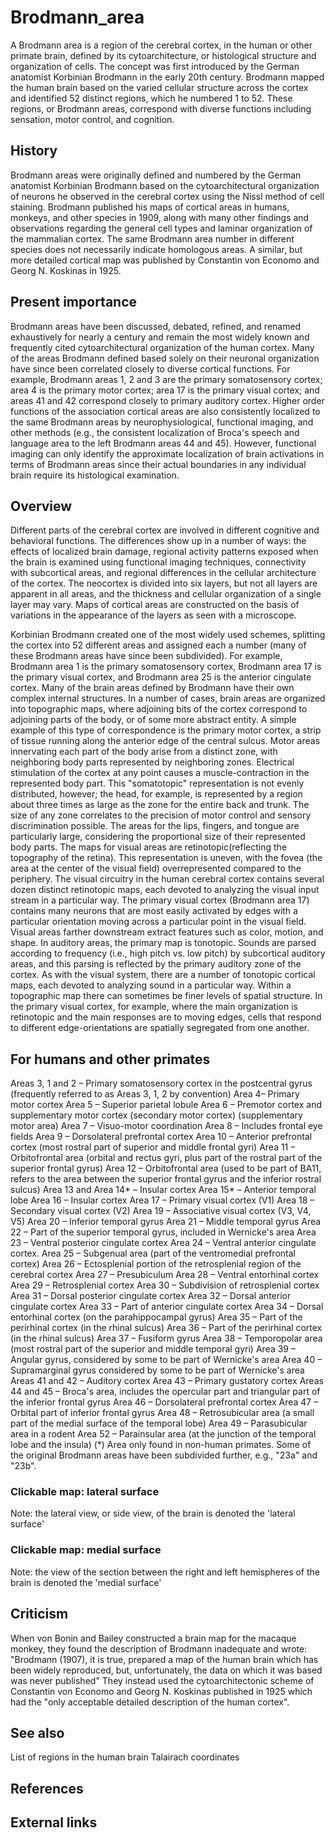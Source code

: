 # Brodmann_area

A Brodmann area is a region of the cerebral cortex, in the human or other primate brain, defined by its cytoarchitecture, or histological structure and organization of cells. The concept was first introduced by the German anatomist Korbinian Brodmann in the early 20th century. Brodmann mapped the human brain based on the varied cellular structure across the cortex and identified 52 distinct regions, which he numbered 1 to 52. These regions, or Brodmann areas, correspond with diverse functions including sensation, motor control, and cognition.


## History

Brodmann areas were originally defined and numbered by the German anatomist Korbinian Brodmann based on the cytoarchitectural organization of neurons he observed in the cerebral cortex using the Nissl method of cell staining. Brodmann published his maps of cortical areas in humans, monkeys, and other species in 1909, along with many other findings and observations regarding the general cell types and laminar organization of the mammalian cortex. The same Brodmann area number in different species does not necessarily indicate homologous areas. A similar, but more detailed cortical map was published by Constantin von Economo and Georg N. Koskinas in 1925.


## Present importance

Brodmann areas have been discussed, debated, refined, and renamed exhaustively for nearly a century and remain the most widely known and frequently cited cytoarchitectural organization of the human cortex. Many of the areas Brodmann defined based solely on their neuronal organization have since been correlated closely to diverse cortical functions. For example, Brodmann areas 1, 2 and 3 are the primary somatosensory cortex; area 4 is the primary motor cortex; area 17 is the primary visual cortex; and areas 41 and 42 correspond closely to primary auditory cortex. Higher order functions of the association cortical areas are also consistently localized to the same Brodmann areas by neurophysiological, functional imaging, and other methods (e.g., the consistent localization of Broca's speech and language area to the left Brodmann areas 44 and 45). However, functional imaging can only identify the approximate localization of brain activations in terms of Brodmann areas since their actual boundaries in any individual brain require its histological examination.


## Overview


Different parts of the cerebral cortex are involved in different cognitive and behavioral functions. The differences show up in a number of ways: the effects of localized brain damage, regional activity patterns exposed when the brain is examined using functional imaging techniques, connectivity with subcortical areas, and regional differences in the cellular architecture of the cortex. The neocortex is divided into six layers, but not all layers are apparent in all areas, and the thickness and cellular organization of a single layer may vary. Maps of cortical areas are constructed on the basis of variations in the appearance of the layers as seen with a microscope. 

Korbinian Brodmann created one of the most widely used schemes, splitting the cortex into 52 different areas and assigned each a number (many of these Brodmann areas have since been subdivided). For example, Brodmann area 1 is the primary somatosensory cortex, Brodmann area 17 is the primary visual cortex, and Brodmann area 25 is the anterior cingulate cortex.
Many of the brain areas defined by Brodmann have their own complex internal structures. In a number of cases, brain areas are organized into topographic maps, where adjoining bits of the cortex correspond to adjoining parts of the body, or of some more abstract entity. A simple example of this type of correspondence is the primary motor cortex, a strip of tissue running along the anterior edge of the central sulcus. Motor areas innervating each part of the body arise from a distinct zone, with neighboring body parts represented by neighboring zones. Electrical stimulation of the cortex at any point causes a muscle-contraction in the represented body part. This "somatotopic" representation is not evenly distributed, however; the head, for example, is represented by a region about three times as large as the zone for the entire back and trunk. The size of any zone correlates to the precision of motor control and sensory discrimination possible. The areas for the lips, fingers, and tongue are particularly large, considering the proportional size of their represented body parts.
The maps for visual areas are retinotopic(reflecting the topography of the retina). This representation is uneven, with the fovea (the area at the center of the visual field) overrepresented compared to the periphery. The visual circuitry in the human cerebral cortex contains several dozen distinct retinotopic maps, each devoted to analyzing the visual input stream in a particular way. The primary visual cortex (Brodmann area 17) contains many neurons that are most easily activated by edges with a particular orientation moving across a particular point in the visual field. Visual areas farther downstream extract features such as color, motion, and shape.
In auditory areas, the primary map is tonotopic. Sounds are parsed according to frequency (i.e., high pitch vs. low pitch) by subcortical auditory areas, and this parsing is reflected by the primary auditory zone of the cortex. As with the visual system, there are a number of tonotopic cortical maps, each devoted to analyzing sound in a particular way.
Within a topographic map there can sometimes be finer levels of spatial structure. In the primary visual cortex, for example, where the main organization is retinotopic and the main responses are to moving edges, cells that respond to different edge-orientations are spatially segregated from one another.


## For humans and other primates


Areas 3, 1 and 2 – Primary somatosensory cortex in the postcentral gyrus (frequently referred to as Areas 3, 1, 2 by convention)
Area 4– Primary motor cortex
Area 5 – Superior parietal lobule
Area 6 – Premotor cortex and supplementary motor cortex (secondary motor cortex) (supplementary motor area)
Area 7 – Visuo-motor coordination
Area 8 – Includes frontal eye fields
Area 9 – Dorsolateral prefrontal cortex
Area 10 – Anterior prefrontal cortex (most rostral part of superior and middle frontal gyri)
Area 11 – Orbitofrontal area (orbital and rectus gyri, plus part of the rostral part of the superior frontal gyrus)
Area 12 – Orbitofrontal area (used to be part of BA11, refers to the area between the superior frontal gyrus and the inferior rostral sulcus)
Area 13 and Area 14* – Insular cortex
Area 15* – Anterior temporal lobe
Area 16 – Insular cortex
 Area 17 – Primary visual cortex (V1)
Area 18 – Secondary visual cortex (V2)
Area 19 – Associative visual cortex (V3, V4, V5)
Area 20 – Inferior temporal gyrus
Area 21 – Middle temporal gyrus
Area 22 – Part of the superior temporal gyrus, included in Wernicke's area
Area 23 – Ventral posterior cingulate cortex
Area 24 – Ventral anterior cingulate cortex.
Area 25 – Subgenual area (part of the ventromedial prefrontal cortex)
Area 26 – Ectosplenial portion of the retrosplenial region of the cerebral cortex
Area 27 – Presubiculum
Area 28 – Ventral entorhinal cortex
Area 29 – Retrosplenial cortex
Area 30 – Subdivision of retrosplenial cortex
Area 31 – Dorsal posterior cingulate cortex
Area 32 – Dorsal anterior cingulate cortex
Area 33 – Part of anterior cingulate cortex
Area 34 – Dorsal entorhinal cortex (on the parahippocampal gyrus)
Area 35 – Part of the perirhinal cortex (in the rhinal sulcus)
Area 36 – Part of the perirhinal cortex (in the rhinal sulcus)
 Area 37 – Fusiform gyrus
Area 38 – Temporopolar area (most rostral part of the superior and middle temporal gyri)
Area 39 – Angular gyrus, considered by some to be part of Wernicke's area
Area 40 – Supramarginal gyrus considered by some to be part of Wernicke's area
Areas 41 and 42 – Auditory cortex
Area 43 – Primary gustatory cortex
Areas 44 and 45 – Broca's area, includes the opercular part and triangular part of the inferior frontal gyrus
Area 46 – Dorsolateral prefrontal cortex
Area 47 – Orbital part of inferior frontal gyrus
Area 48 – Retrosubicular area (a small part of the medial surface of the temporal lobe)
Area 49 – Parasubicular area in a rodent
Area 52 – Parainsular area (at the junction of the temporal lobe and the insula)
(*) Area only found in non-human primates.
Some of the original Brodmann areas have been subdivided further, e.g., "23a" and "23b".


### Clickable map: lateral surface
Note: the lateral view, or side view, of the brain is denoted the 'lateral surface'


### Clickable map: medial surface
Note: the view of the section between the right and left hemispheres of the brain is denoted the 'medial surface'


## Criticism

When von Bonin and Bailey constructed a brain map for the macaque monkey, they found the description of Brodmann inadequate and wrote: "Brodmann (1907), it is true, prepared a map of the human brain which has been widely reproduced, but, unfortunately, the data on which it was based was never published" They instead used the cytoarchitectonic scheme of Constantin von Economo and Georg N. Koskinas published in 1925 which had the "only acceptable detailed description of the human cortex".


## See also

List of regions in the human brain
Talairach coordinates


## References



## External links

